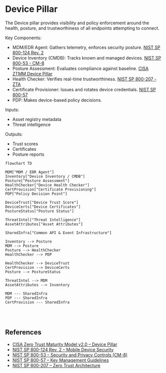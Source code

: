 # Device Pillar


The Device pillar provides visibility and policy enforcement around the health, posture, and trustworthiness of all endpoints attempting to connect.

Key Components:
- MDM/EDR Agent: Gathers telemetry, enforces security posture. [NIST SP 800-124 Rev. 2](https://csrc.nist.gov/publications/detail/sp/800-124/rev-2/final)
- Device Inventory (CMDB): Tracks known and managed devices. [NIST SP 800-53 - CM-8](https://csrc.nist.gov/publications/detail/sp/800-53/rev-5/final)
- Posture Assessment: Evaluates compliance against baseline. [CISA ZTMM Device Pillar](https://www.cisa.gov/resources-tools/resources/zero-trust-maturity-model)
- Health Checker: Verifies real-time trustworthiness. [NIST SP 800-207 - ZTA](https://csrc.nist.gov/publications/detail/sp/800-207/final)
- Certificate Provisioner: Issues and rotates device credentials. [NIST SP 800-57](https://csrc.nist.gov/publications/detail/sp/800-57-part-1/rev-5/final)
- PDP: Makes device-based policy decisions.

Inputs:
- Asset registry metadata
- Threat intelligence

Outputs:
- Trust scores
- Certificates
- Posture reports

```mermaid
flowchart TD

MDM["MDM / EDR Agent"]
Inventory["Device Inventory / CMDB"]
Posture["Posture Assessment"]
HealthChecker["Device Health Checker"]
CertProvision["Certificate Provisioning"]
PDP["Policy Decision Point"]

DeviceTrust["Device Trust Score"]
DeviceCerts["Device Certificates"]
PostureStatus["Posture Status"]

ThreatIntel["Threat Intelligence"]
AssetAttributes["Asset Attributes"]

SharedInfra["Common API & Event Infrastructure"]

Inventory --> Posture
MDM --> Posture
Posture --> HealthChecker
HealthChecker --> PDP

HealthChecker --> DeviceTrust
CertProvision --> DeviceCerts
Posture --> PostureStatus

ThreatIntel --> MDM
AssetAttributes --> Inventory

MDM --- SharedInfra
PDP --- SharedInfra
CertProvision --- SharedInfra
```
<br><br>

## References

- [CISA Zero Trust Maturity Model v2.0 – Device Pillar](https://www.cisa.gov/resources-tools/resources/zero-trust-maturity-model)
- [NIST SP 800-124 Rev. 2 – Mobile Device Security](https://csrc.nist.gov/publications/detail/sp/800-124/rev-2/final)
- [NIST SP 800-53 – Security and Privacy Controls (CM-8)](https://csrc.nist.gov/publications/detail/sp/800-53/rev-5/final)
- [NIST SP 800-57 – Key Management Guidelines](https://csrc.nist.gov/publications/detail/sp/800-57-part-1/rev-5/final)
- [NIST SP 800-207 – Zero Trust Architecture](https://csrc.nist.gov/publications/detail/sp/800-207/final)
